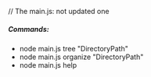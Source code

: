 

 // The main.js: not updated one
 ##### Commands: 
 - node main.js tree "DirectoryPath"
 - node main.js organize "DirectoryPath"
 - node main.js help


   
     
